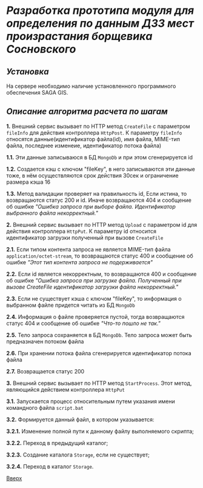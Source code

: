 # ___Разработка прототипа модуля для определения по данным ДЗЗ мест произрастания борщевика Сосновского___

## _Установка_
На сервере необходимо наличие установленного программного обеспечения SAGA GIS.

## _Описание алгоритма расчета по шагам_
__1.__ Внешний сервис вызывает по HTTP метод `CreateFile` с параметром `fileInfo` для действия контроллера `HttpPost`. К параметру `fileInfo` относятся данные(идентификатор файла(id), имя файла, MIME-тип файла, последнее изменеие, идентификатор потока файла)  
  
  __1.1.__ Эти данные записываюся в БД `MongoDb` и при этом сгенерируется id  
  
  __1.2.__ Создается кэш с ключом "fileKey", в него записываются эти данные тоже, в нём осуществляются срок действия 30сек и ограничение размера кэша 16  
  
  __1.3.__ Метод валидации проверяет на правильность id, Если истина, то возвращаются статус 200 и id. Иначе возвращаются 404 и сообщение об ошибке _"Ошибка запроса при выборе файла. Идентификатор выбранного файла некорректный."_  
  
__2.__ Внешний сервис вызывает по HTTP метод `Upload` с параметром id для действия контроллера `HttpPut`. К параметру id относится идентификатор загрузки полученный при вызове `CreateFile`  
  
  __2.1.__ Если типом контента запроса не является MIME-тип файла `application/octet-stream`, то возвращаются статус 400 и сообщение об ошибке _"Этот тип контента запроса не подерживается"_  
  
  __2.2.__ Если id является некорректным, то возвращаются 400 и сообщение об ошибке _"Ошибка запроса при загрузке файла. Полученный при вызове CreateFile идентификатор загрузки файла некорректный."_  
  
  __2.3.__ Если не существует кэша с ключом "fileKey", то информация о выбранном файле придется читать из БД `MongoDb`  
  
  __2.4.__ Информация о файле проверяется пустой, тогда возвращаются статус 404 и сообщение об ошибке _"Что-то пошло не так."_  
  
  __2.5.__ Тело запроса сохраняется в БД `MongoDb`. Тело запроса может быть предназначен потоком файла  
  
  __2.6.__ При хранении потока файла сгенерируется идентификатор потока файла  
  
  __2.7.__ Возвращается статус 200   
  
__3.__ Внешний сервис вызывает по HTTP метод `StartProcess`. Этот метод, являющийся действием контроллера `HttpPut`  
  
  __3.1.__ Запускается процесс относительным путем указания имени командного файла `script.bat`  
  
  __3.2.__ Формируется данный файл, в котором указывается:  
  
  __3.2.1.__ Изменение полной пути к данному файлу выполняемого скрипта;  
  
  __3.2.2.__ Переход в предыдущий каталог;  
  
  __3.2.3.__ Создание каталога `Storage`, если не существует;  
  
  __3.2.4.__ Переход в каталог `Storage`.  


[Вверх](#разработка-прототипа-модуля-для-определения-по-данным-ДЗЗ-мест-произрастания-борщевика-сосновского)